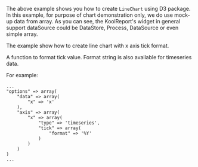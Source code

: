The above example shows you how to create `LineChart` using D3 package. In this example, for purpose of chart demonstration only, we do use mock-up data from array. As you can see, the KoolReport's widget in general support dataSource could be DataStore, Process, DataSource or even simple array.

The example show how to create line chart with x axis tick format.

A function to format tick value. Format string is also available for timeseries data.

For example:

    ...
    "options" => array(
        "data" => array(
            "x" => 'x'
        ),
        "axis" => array(
            "x" => array(
                "type" => 'timeseries',
                "tick" => array(
                    "format" => '%Y'
                )
            )
        )
    )
    ...